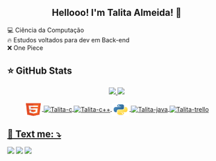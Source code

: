 <span align="center">

## Hellooo! I'm Talita Almeida! 👋 

</span>

<p>
  💻 Ciência da Computação <br/>
   🔥 Estudos voltados para dev em Back-end <br/>
  ❌ One Piece 
</p>

## ⭐ GitHub Stats
<div align="center">
  <a href="https://github.com/talitalmeida">
  <img height="180em" src="https://github-readme-stats.vercel.app/api?username=talitalmeida&show_icons=true&theme=radical&include_all_commits=true&count_private=true"/>
  <img src = "https://github-readme-stats.vercel.app/api/top-langs/?username=talitalmeida&hide=css,html&theme=radical"/>
</div>
  
<!--img height="180em" src="https://github-readme-stats.vercel.app/api/top-langs/?username=talitalmeida&layout=compact&langs_count=7&theme=radical
 -->
<br> 
<div style=" display: inline_block"> <!--Ícones de dev-->
  <div align="center">
    <img align="center" alt="Talita-HTML" height="30" width="40" src="https://raw.githubusercontent.com/devicons/devicon/master/icons/html5/html5-original.svg">
    <img align="center" alt="Talita-c" height="30" width="40" img src="https://cdn.jsdelivr.net/gh/devicons/devicon/icons/c/c-original.svg" />
    <img align="center" alt="Talita-c++" height="30" width="40" img src="https://cdn.jsdelivr.net/gh/devicons/devicon/icons/cplusplus/cplusplus-original.svg" />     
    <img align="center" alt="Talita-Python" height="30" width="40" src="https://raw.githubusercontent.com/devicons/devicon/master/icons/python/python-original.svg">
    <img align="center" alt="Talita-java" height="50" width="40"  img src="https://cdn.jsdelivr.net/gh/devicons/devicon/icons/java/java-original-wordmark.svg" />
    <img align="center" alt="Talita-trello" height="70" width="90" img src="https://cdn.jsdelivr.net/gh/devicons/devicon/icons/trello/trello-plain-wordmark.svg" /> 
  </div> 
</div>
  
 ## 💌 Text me: ⤵️
 <div><!--Redes sociais-->
    <a href="https://instagram.com/talitalmeida10" target="_blank"><img src="https://img.shields.io/badge/-Instagram-%23E4405F?style=for-the-badge&logo=instagram&logoColor=white" target="_blank"></a>
   <a href = "mailto:talitalmeida.s16@gmail.com"><img src="https://img.shields.io/badge/-Gmail-%23333?style=for-the-badge&logo=gmail&logoColor=white" target="_blank"></a>
   <a href="https://www.linkedin.com/in/talitalmeidaa" target="_blank"><img src="https://img.shields.io/badge/-LinkedIn-%230077B5?style=for-the-badge&logo=linkedin&logoColor=white" target="_blank"></a>
</div>
